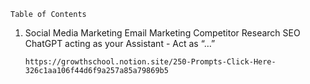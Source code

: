     Table of Contents

1. Social Media
Marketing
Email Marketing
Competitor Research
SEO
ChatGPT acting as your Assistant - Act as “…”


       https://growthschool.notion.site/250-Prompts-Click-Here-326c1aa106f44d6f9a257a85a79869b5
